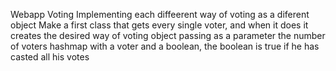 Webapp Voting
Implementing each diffeerent way of voting as a diferent object
Make a first class that gets every single voter, and when it does it creates the desired way of voting object passing as a parameter the number of voters
hashmap with a voter and a boolean, the boolean is true if he has casted all his votes
